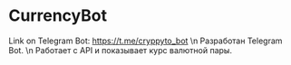 # CurrencyBot
Link on Telegram Bot: https://t.me/cryppyto_bot \n
Разработан Telegram Bot. \n
Работает с API и показывает курс валютной пары.
